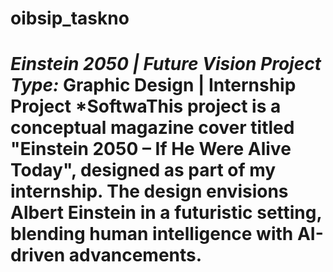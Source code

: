 # oibsip_taskno
# *Einstein 2050 | Future Vision*   *Project Type:* Graphic Design | Internship Project   *SoftwaThis project is a conceptual magazine cover titled "Einstein 2050 – If He Were Alive Today", designed as part of my internship. The design envisions Albert Einstein in a futuristic setting, blending human intelligence with AI-driven advancements. 
